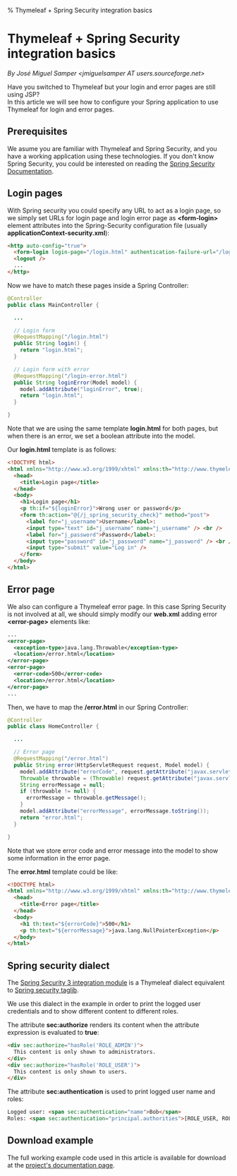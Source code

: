 % Thymeleaf + Spring Security integration basics


Thymeleaf + Spring Security integration basics
==============================================

*By José Miguel Samper \<jmiguelsamper AT users.sourceforge.net\>*

Have you switched to Thymeleaf but your login and error pages are still
using JSP? \
 In this article we will see how to configure your Spring application to
use Thymeleaf for login and error pages.

Prerequisites
-------------

We asume you are familiar with Thymeleaf and Spring Security, and you
have a working application using these technologies. If you don't know
Spring Security, you could be interested on reading the [Spring Security
Documentation](http://static.springsource.org/spring-security/site/reference.html).

Login pages
-----------

With Spring security you could specify any URL to act as a login page,
so we simply set URLs for login page and login error page as
**\<form-login\>** element attributes into the Spring-Security
configuration file (usually **applicationContext-security.xml**):

```html
<http auto-config="true">
  <form-login login-page="/login.html" authentication-failure-url="/login-error.html" />
  <logout />
  ...
</http>
```

Now we have to match these pages inside a Spring Controller:

```java
@Controller
public class MainController {

  ...

  // Login form
  @RequestMapping("/login.html")
  public String login() {
    return "login.html";
  }

  // Login form with error
  @RequestMapping("/login-error.html")
  public String loginError(Model model) {
    model.addAttribute("loginError", true);
    return "login.html";
  }

}
```

Note that we are using the same template **login.html** for both pages,
but when there is an error, we set a boolean attribute into the model.

Our **login.html** template is as follows:

```html
<!DOCTYPE html>
<html xmlns="http://www.w3.org/1999/xhtml" xmlns:th="http://www.thymeleaf.org">
  <head>
    <title>Login page</title>
  </head>
  <body>
    <h1>Login page</h1>
    <p th:if="${loginError}">Wrong user or password</p>
    <form th:action="@{/j_spring_security_check}" method="post">
      <label for="j_username">Username</label>:
      <input type="text" id="j_username" name="j_username" /> <br />
      <label for="j_password">Password</label>:
      <input type="password" id="j_password" name="j_password" /> <br />
      <input type="submit" value="Log in" />
    </form>
  </body>
</html>
```

Error page
----------

We also can configure a Thymeleaf error page. In this case Spring
Security is not involved at all, we should simply modify our **web.xml**
adding error **\<error-page\>** elements like:

```xml
...
<error-page>
  <exception-type>java.lang.Throwable</exception-type>
  <location>/error.html</location>
</error-page>
<error-page>
  <error-code>500</error-code>
  <location>/error.html</location>
</error-page>
...
```

Then, we have to map the **/error.html** in our Spring Controller:

```java
@Controller
public class HomeController {

  ...

  // Error page
  @RequestMapping("/error.html")
  public String error(HttpServletRequest request, Model model) {
    model.addAttribute("errorCode", request.getAttribute("javax.servlet.error.status_code"));
    Throwable throwable = (Throwable) request.getAttribute("javax.servlet.error.exception");
    String errorMessage = null;
    if (throwable != null) {
      errorMessage = throwable.getMessage();
    }
    model.addAttribute("errorMessage", errorMessage.toString());
    return "error.html";
  }

}
```

Note that we store error code and error message into the model to show
some information in the error page.

The **error.html** template could be like:

```html
<!DOCTYPE html>
<html xmlns="http://www.w3.org/1999/xhtml" xmlns:th="http://www.thymeleaf.org">
  <head>
    <title>Error page</title>
  </head>
  <body>
    <h1 th:text="${errorCode}">500</h1>
    <p th:text="${errorMessage}">java.lang.NullPointerException</p>
  </body>
</html>
```

Spring security dialect
-----------------------

The [Spring Security 3 integration
module](https://github.com/thymeleaf/thymeleaf-extras-springsecurity3)
is a Thymeleaf dialect equivalent to [Spring security
taglib](http://static.springsource.org/spring-security/site/docs/3.1.x/reference/taglibs.html).

We use this dialect in the example in order to print the logged user
credentials and to show different content to different roles.

The attribute **sec:authorize** renders its content when the attribute
expression is evaluated to **true**:

```html
<div sec:authorize="hasRole('ROLE_ADMIN')">
  This content is only shown to administrators.
</div>
<div sec:authorize="hasRole('ROLE_USER')">
  This content is only shown to users.
</div>
```

The attribute **sec:authentication** is used to print logged user name
and roles:

```html
Logged user: <span sec:authentication="name">Bob</span>
Roles: <span sec:authentication="principal.authorities">[ROLE_USER, ROLE_ADMIN]</span>
```

Download example
----------------

The full working example code used in this article is available for
download at the [project's documentation page](documentation.html).
